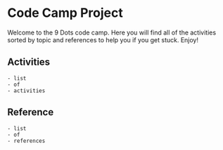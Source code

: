 # Code Camp Project

Welcome to the 9 Dots code camp. Here you will find all of the activities sorted by topic
and references to help you if you get stuck. Enjoy!

## Activities

    - list 
    - of
    - activities
    
## Reference

    - list 
    - of
    - references